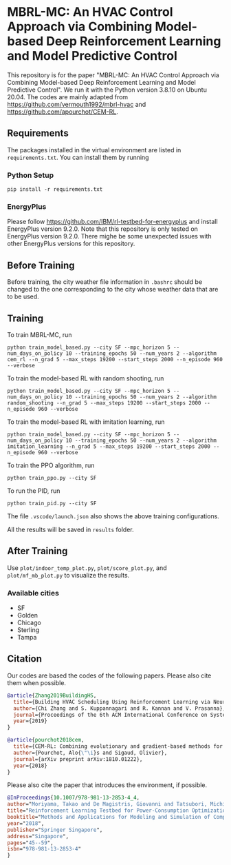# MBRL-MC: An HVAC Control Approach via Combining Model-based Deep Reinforcement Learning and Model Predictive Control

This repository is for the paper "MBRL-MC: An HVAC Control Approach via Combining Model-based Deep Reinforcement Learning and Model Predictive Control". We run it with the Python version 3.8.10 on Ubuntu 20.04. The codes are mainly adapted from https://github.com/vermouth1992/mbrl-hvac and 
https://github.com/apourchot/CEM-RL. 

## Requirements

The packages installed in the virtual environment are listed in ```requirements.txt```. You can install them by running

### Python Setup

```setup
pip install -r requirements.txt
```

### EnergyPlus
Please follow https://github.com/IBM/rl-testbed-for-energyplus and install EnergyPlus version 9.2.0. Note that this repository is only tested on EnergyPlus version 9.2.0. There mighe be some unexpected issues with other EnergyPlus versions for this repository. 

## Before Training
Before training, the city weather file information in ```.bashrc``` should be changed to the one corresponding to the city whose weather data that are to be used. 

## Training

To train MBRL-MC, run
```train
python train_model_based.py --city SF --mpc_horizon 5 --num_days_on_policy 10 --training_epochs 50 --num_years 2 --algorithm cem_rl --n_grad 5 --max_steps 19200 --start_steps 2000 --n_episode 960 --verbose
```

To train the model-based RL with random shooting, run

```train
python train_model_based.py --city SF --mpc_horizon 5 --num_days_on_policy 10 --training_epochs 50 --num_years 2 --algorithm random_shooting --n_grad 5 --max_steps 19200 --start_steps 2000 --n_episode 960 --verbose
```

To train the model-based RL with imitation learning, run

```train
python train_model_based.py --city SF --mpc_horizon 5 --num_days_on_policy 10 --training_epochs 50 --num_years 2 --algorithm imitation_learning --n_grad 5 --max_steps 19200 --start_steps 2000 --n_episode 960 --verbose
```

To train the PPO algorithm, run 
```train
python train_ppo.py --city SF
```

To run the PID, run
```train
python train_pid.py --city SF
```

The file ```.vscode/launch.json``` also shows the above training configurations. 

All the results will be saved in ```results``` folder. 

## After Training 

Use ```plot/indoor_temp_plot.py```, ```plot/score_plot.py```, and ```plot/mf_mb_plot.py``` to visualize the results. 

### Available cities
- SF
- Golden
- Chicago
- Sterling
- Tampa 


## Citation
Our codes are based the codes of the following papers. Please also cite them when possible. 

```bib
@article{Zhang2019BuildingHS,
  title={Building HVAC Scheduling Using Reinforcement Learning via Neural Network Based Model Approximation},
  author={Chi Zhang and S. Kuppannagari and R. Kannan and V. Prasanna},
  journal={Proceedings of the 6th ACM International Conference on Systems for Energy-Efficient Buildings, Cities, and Transportation},
  year={2019}
}
```

```bib
@article{pourchot2018cem,
  title={CEM-RL: Combining evolutionary and gradient-based methods for policy search},
  author={Pourchot, Alo{\"\i}s and Sigaud, Olivier},
  journal={arXiv preprint arXiv:1810.01222},
  year={2018}
}
```

Please also cite the paper that introduces the environment, if possible. 

```bib
@InProceedings{10.1007/978-981-13-2853-4_4,
author="Moriyama, Takao and De Magistris, Giovanni and Tatsubori, Michiaki and Pham, Tu-Hoa and Munawar, Asim and Tachibana, Ryuki",
title="Reinforcement Learning Testbed for Power-Consumption Optimization",
booktitle="Methods and Applications for Modeling and Simulation of Complex Systems",
year="2018",
publisher="Springer Singapore",
address="Singapore",
pages="45--59",
isbn="978-981-13-2853-4"
}
```

